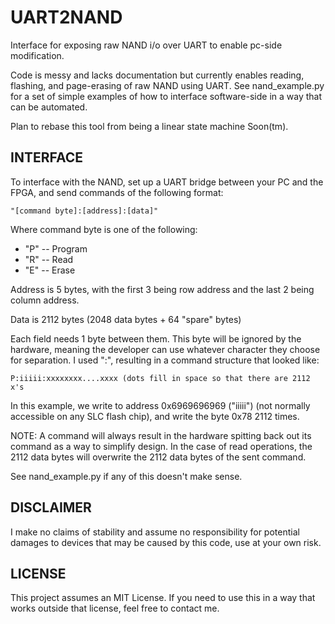 # UART2NAND
Interface for exposing raw NAND i/o over UART to enable pc-side modification.

Code is messy and lacks documentation but currently enables reading, flashing, and page-erasing of raw NAND using UART. 
See nand_example.py for a set of simple examples of how to interface software-side in a way that can be automated. 

Plan to rebase this tool from being a linear state machine Soon(tm). 

## INTERFACE
To interface with the NAND, set up a UART bridge between your PC and the FPGA, and send commands of the following format:

```
"[command byte]:[address]:[data]"
```

Where command byte is one of the following: 

 * "P" -- Program
 * "R" -- Read
 * "E" -- Erase

Address is 5 bytes, with the first 3 being row address and the last 2 being column address.

Data is 2112 bytes (2048 data bytes + 64 "spare" bytes)

Each field needs 1 byte between them. This byte will be ignored by the hardware, meaning the developer can use whatever character they choose for separation. I used ":", resulting in a command structure that looked like:

```
P:iiiii:xxxxxxxx....xxxx (dots fill in space so that there are 2112 x's
```

In this example, we write to address 0x6969696969 ("iiiii") (not normally accessible on any SLC flash chip), and write the byte 0x78 2112 times. 

NOTE: A command will always result in the hardware spitting back out its command as a way to simplify design. In the case of read operations, the 2112 data bytes will overwrite the 2112 data bytes of the sent command. 

See nand_example.py if any of this doesn't make sense. 

## DISCLAIMER
I make no claims of stability and assume no responsibility for potential damages to devices that may be caused by this code, use at your own risk. 

## LICENSE
This project assumes an MIT License. If you need to use this in a way that works outside that license, feel free to contact me. 
